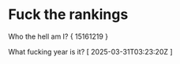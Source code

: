 # Fuck the rankings

Who the hell am I?
{ 15161219 }

What fucking year is it?
[ 2025-03-31T03:23:20Z ]
